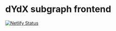 # dYdX subgraph frontend

[![Netlify Status](https://api.netlify.com/api/v1/badges/747c0723-9fc3-4c09-8d1b-76c0a1872620/deploy-status)](https://app.netlify.com/sites/dydx/deploys)
